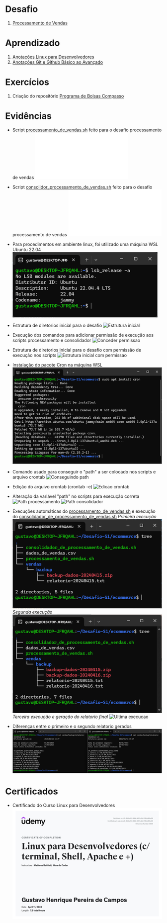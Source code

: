 # Desafio

1. [Processamento de Vendas](Desafios/)

# Aprendizado

1. [Anotações Linux para Desenvolvedores](Aprendizado/Linux%20para%20desenvolvedores.md)
2. [Anotações Git e Github Básico ao Avançado](Aprendizado/Git%20e%20Github%20basico%20ao%20avançado.md)

# Exercícios

1. Criação do repositório [Programa de Bolsas Compasso](https://github.com/GustavCampos/Programa-de-bolsas-Compasso)


# Evidências

* Script [processamento_de_vendas.sh](Desafios/ecommerce/processamento_de_vendas.sh) feito para o desafio processamento de vendas
![Script de Processamento de Vendas](Desafios/ecommerce/processamento_de_vendas.sh)

* Script [consolidor_processamento_de_vendas.sh](Desafios/ecommerce/consolidador_de_processamento_de_vendas.sh) feito para o desafio processamento de vendas
![Script de Consolidamento de Processamento de Vendas](Desafios/ecommerce/consolidador_de_processamento_de_vendas.sh)

* Para procedimentos em ambiente linux, foi utilizado uma máquina WSL Ubuntu 22.04
![Maquina WSL](Evidências/WSL_machine.png)


* Estrutura de diretorios inicial para o desafio
![Estrutura inicial](Evidências/Estrutura_inicial.png)

* Execução dos comandos para adicionar permissão de execução aos scripts processamento e consolidador
![Conceder permissao](Evidências/Concendendo_permissao_scripts.png)

* Estrutura de diretorios inicial para o desafio com permissão de execução nos scripts
![Estrutura inicial com permissao](Evidências/Estrutura_inicial_c_permissao.png)

* Instalação do pacote Cron na máquina WSL
![Instalar Cron](Evidências/Install_cron.png)

* Comando usado para conseguir o "path" a ser colocado nos scripts e arquivo crontab
![Conseguindo path](Evidências/get_path.png)

* Edição do arquivo crontab (crontab -e)
![Edicao crontab](Evidências/crontab_edit.png)

* Alteração da variável "path" no scripts para execução correta
![Path processamento](Evidências/path-processamento_vendas.png)
![Path consolidador](Evidências/path-consolidador_vendas.png)

* Execuções automáticas do [processamento_de_vendas.sh](Desafios/ecommerce/processamento_de_vendas.sh) e execução do [consolidador_de_processamento_de_vendas.sh](Desafios/ecommerce/consolidador_de_processamento_de_vendas.sh)
_Primeira execução_
![Primeira execucao](Evidências/Primeira_execucao.png)
_Segunda execução_
![Segunda execucao](Evidências/Segunda%20_execucao.png)
_Terceira execução e geração do relatorio final_
![Ultima execucao](Evidências/consolidador_de_vendas.png)

* Diferenças entre o primeiro e o segundo relatorio gerados
![Diferenca relatorios](Evidências/Diferenca_relatorio.png)

# Certificados

- Certificado do Curso Linux para Desenvolvedores
![Curso Linux para Desenvoldores](Certificados/Linux%20para%20Desenvolvedores.jpg)
